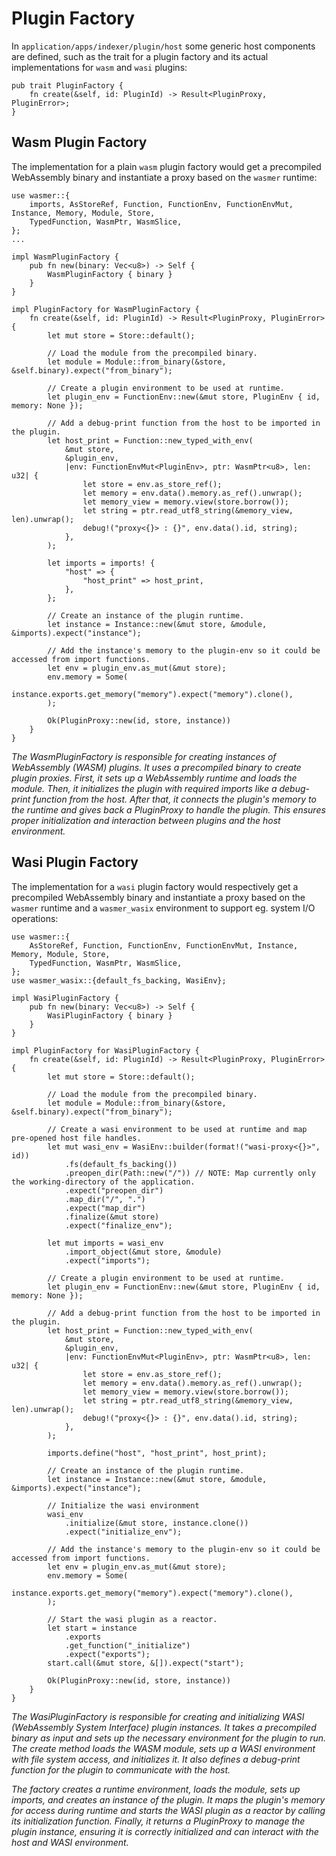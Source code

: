 # Plugin Factory

In `application/apps/indexer/plugin/host` some generic host components are defined, such as the trait for a plugin factory and its actual implementations for `wasm` and `wasi` plugins:

```rust,no_run
pub trait PluginFactory {
    fn create(&self, id: PluginId) -> Result<PluginProxy, PluginError>;
}
```

## Wasm Plugin Factory

The implementation for a plain `wasm` plugin factory would get a precompiled WebAssembly binary and instantiate a proxy based on the `wasmer` runtime:

```rust,no_run
use wasmer::{
    imports, AsStoreRef, Function, FunctionEnv, FunctionEnvMut, Instance, Memory, Module, Store,
    TypedFunction, WasmPtr, WasmSlice,
};
...

impl WasmPluginFactory {
    pub fn new(binary: Vec<u8>) -> Self {
        WasmPluginFactory { binary }
    }
}

impl PluginFactory for WasmPluginFactory {
    fn create(&self, id: PluginId) -> Result<PluginProxy, PluginError> {
        let mut store = Store::default();

        // Load the module from the precompiled binary.
        let module = Module::from_binary(&store, &self.binary).expect("from_binary");

        // Create a plugin environment to be used at runtime.
        let plugin_env = FunctionEnv::new(&mut store, PluginEnv { id, memory: None });

        // Add a debug-print function from the host to be imported in the plugin.
        let host_print = Function::new_typed_with_env(
            &mut store,
            &plugin_env,
            |env: FunctionEnvMut<PluginEnv>, ptr: WasmPtr<u8>, len: u32| {
                let store = env.as_store_ref();
                let memory = env.data().memory.as_ref().unwrap();
                let memory_view = memory.view(store.borrow());
                let string = ptr.read_utf8_string(&memory_view, len).unwrap();
                debug!("proxy<{}> : {}", env.data().id, string);
            },
        );

        let imports = imports! {
            "host" => {
                "host_print" => host_print,
            },
        };

        // Create an instance of the plugin runtime.
        let instance = Instance::new(&mut store, &module, &imports).expect("instance");

        // Add the instance's memory to the plugin-env so it could be accessed from import functions.
        let env = plugin_env.as_mut(&mut store);
        env.memory = Some(
            instance.exports.get_memory("memory").expect("memory").clone(),
        );

        Ok(PluginProxy::new(id, store, instance))
    }
}
```

*The WasmPluginFactory is responsible for creating instances of WebAssembly (WASM) plugins. It uses a precompiled binary to create plugin proxies. First, it sets up a WebAssembly runtime and loads the module. Then, it initializes the plugin with required imports like a debug-print function from the host. After that, it connects the plugin's memory to the runtime and gives back a PluginProxy to handle the plugin. This ensures proper initialization and interaction between plugins and the host environment.*

## Wasi Plugin Factory

The implementation for a `wasi` plugin factory would respectively get a precompiled WebAssembly binary and instantiate a proxy based on the `wasmer` runtime and a `wasmer_wasix` environment to support eg. system I/O operations:

```rust,no_run
use wasmer::{
    AsStoreRef, Function, FunctionEnv, FunctionEnvMut, Instance, Memory, Module, Store,
    TypedFunction, WasmPtr, WasmSlice,
};
use wasmer_wasix::{default_fs_backing, WasiEnv};

impl WasiPluginFactory {
    pub fn new(binary: Vec<u8>) -> Self {
        WasiPluginFactory { binary }
    }
}

impl PluginFactory for WasiPluginFactory {
    fn create(&self, id: PluginId) -> Result<PluginProxy, PluginError> {
        let mut store = Store::default();

        // Load the module from the precompiled binary.
        let module = Module::from_binary(&store, &self.binary).expect("from_binary");

        // Create a wasi environment to be used at runtime and map pre-opened host file handles.
        let mut wasi_env = WasiEnv::builder(format!("wasi-proxy<{}>", id))
            .fs(default_fs_backing())
            .preopen_dir(Path::new("/")) // NOTE: Map currently only the working-directory of the application.
            .expect("preopen_dir")
            .map_dir("/", ".")
            .expect("map_dir")
            .finalize(&mut store)
            .expect("finalize_env");

        let mut imports = wasi_env
            .import_object(&mut store, &module)
            .expect("imports");

        // Create a plugin environment to be used at runtime.
        let plugin_env = FunctionEnv::new(&mut store, PluginEnv { id, memory: None });

        // Add a debug-print function from the host to be imported in the plugin.
        let host_print = Function::new_typed_with_env(
            &mut store,
            &plugin_env,
            |env: FunctionEnvMut<PluginEnv>, ptr: WasmPtr<u8>, len: u32| {
                let store = env.as_store_ref();
                let memory = env.data().memory.as_ref().unwrap();
                let memory_view = memory.view(store.borrow());
                let string = ptr.read_utf8_string(&memory_view, len).unwrap();
                debug!("proxy<{}> : {}", env.data().id, string);
            },
        );

        imports.define("host", "host_print", host_print);

        // Create an instance of the plugin runtime.
        let instance = Instance::new(&mut store, &module, &imports).expect("instance");

        // Initialize the wasi environment
        wasi_env
            .initialize(&mut store, instance.clone())
            .expect("initialize_env");

        // Add the instance's memory to the plugin-env so it could be accessed from import functions.
        let env = plugin_env.as_mut(&mut store);
        env.memory = Some(
            instance.exports.get_memory("memory").expect("memory").clone(),
        );

        // Start the wasi plugin as a reactor.
        let start = instance
            .exports
            .get_function("_initialize")
            .expect("exports");
        start.call(&mut store, &[]).expect("start");

        Ok(PluginProxy::new(id, store, instance))
    }
}
```

*The WasiPluginFactory is responsible for creating and initializing WASI (WebAssembly System Interface) plugin instances. It takes a precompiled binary as input and sets up the necessary environment for the plugin to run. The create method loads the WASM module, sets up a WASI environment with file system access, and initializes it. It also defines a debug-print function for the plugin to communicate with the host.*

*The factory creates a runtime environment, loads the module, sets up imports, and creates an instance of the plugin. It maps the plugin's memory for access during runtime and starts the WASI plugin as a reactor by calling its initialization function. Finally, it returns a PluginProxy to manage the plugin instance, ensuring it is correctly initialized and can interact with the host and WASI environment.*
